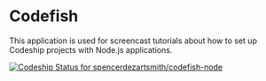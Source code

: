 Codefish
======================

This application is used for screencast tutorials about how to set up Codeship projects with Node.js applications.

[ ![Codeship Status for spencerdezartsmith/codefish-node](https://app.codeship.com/projects/5f4dbc20-805c-0135-f5bf-1a3f849be1e9/status?branch=master)](https://app.codeship.com/projects/246675)